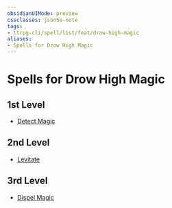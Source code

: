 ```yaml
---
obsidianUIMode: preview
cssclasses: json5e-note
tags:
- ttrpg-cli/spell/list/feat/drow-high-magic
aliases:
- Spells for Drow High Magic
---
```

# Spells for Drow High Magic

## 1st Level

- [Detect Magic](/3-Mechanics/CLI/Compendium/spells/detect-magic.md "PHB") 

## 2nd Level

- [Levitate](/3-Mechanics/CLI/Compendium/spells/levitate.md "PHB") 

## 3rd Level

- [Dispel Magic](/3-Mechanics/CLI/Compendium/spells/dispel-magic.md "PHB")